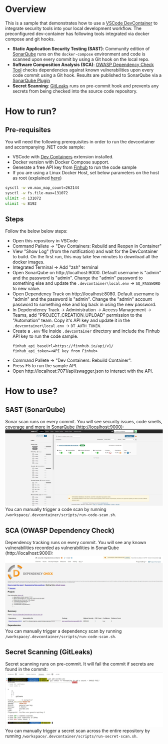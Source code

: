 # Overview
This is a sample that demonstrates how to use a [VSCode DevContainer](https://code.visualstudio.com/docs/remote/containers) to integrate security tools into your local development workflow. The preconfigured dev-container has following tools integrated via docker compose and git hooks.  
* **Static Application Security Testing (SAST)**: Community edition of [SonarQube](https://www.sonarqube.org/) runs on the `docker-compose` environment and code is scanned upon every commit by using a Git hook on the local repo.
* **Software Composition Analysis (SCA)**: [OWASP Dependency Check Tool](https://owasp.org/www-project-dependency-track/) checks dependencies against known vulnerabilities upon every code commit using a Git hook. Results are published to SonarQube via a [SonarQube Plugin](https://github.com/dependency-check/dependency-check-sonar-plugin)  
* **Secret Scanning**:  [GitLeaks](https://github.com/zricethezav/gitleaks) runs on pre-commit hook and prevents any secrets from being checked into the source code repository.  

# How to run?
## Pre-requisites
You will need the following prerequisites in order to run the devcontainer and accompanying .NET code sample:  
- VSCode with [Dev Containers](https://marketplace.visualstudio.com/items?itemName=ms-vscode-remote.remote-containers) extension installed.
- Docker version with Docker Compose support.
- Generate a free API key from [Finhub](https://finnhub.io/) to run the code sample
- If you are using a Linux Docker Host, set below parameters on the host as root (explained [here](https://hub.docker.com/_/sonarqube))
```bash
sysctl -w vm.max_map_count=262144
sysctl -w fs.file-max=131072
ulimit -n 131072
ulimit -u 8192
```
## Steps
Follow the below below steps:
- Open this repository in VSCode
- Command Pallete -> "Dev Containers: Rebuild and Reopen in Container"
- View "Show Log" (from the notification) and wait for the DevContainer to build. On the first run, this may take few minutes to download all the docker images.
- Integrated Terminal -> Add "zsh" terminal
- Open SonarQube on http://localhost:9000. Default username is "admin" and the password is "admin". Change the "admin" password to something else and update the `.devcontainer\local.env` -> `SQ_PASSWORD` to new value.
- Open Dependency Track on http://localhost:8080. Default username is "admin" and the password is "admin". Change the "admin" account password to something else and log back in using the new password.
- In Depdendency Track -> Administration -> Access Management -> Teams, add "PROJECT_CREATION_UPLOAD" permission to the "Automation" team. Copy it's API key and update it in the `.devcontainer\local.env` -> `DT_AUTH_TOKEN`.
- Create a `.env` file inside `.devcontainer` directory and include the Finhub API key to run the code sample.
    ```
    finhub_api_baseUrl=https://finnhub.io/api/v1/
    finhub_api_token=<API key from Finhub>
    ```
- Command Pallete -> "Dev Containers: Rebuild Container".
- Press F5 to run the sample API.
- Open http://localhost:7071/api/swagger.json to interact with the API.

# How to use?
## SAST (SonarQube)
Sonar scan runs on every commit. You will see security issues, code smells, coverage and more in SonarQube (http://localhost:9000):  
![sonar qube screen](docs/sonarqube.jpg "SonarQube")
You can manually trigger a code scan by running `/workspace/.devcontainer/scripts/run-code-scan.sh`.

## SCA (OWASP Dependency Check)
Dependency tracking runs on every commit. You will see any known vulnerabilities recorded as vulnerabilities in SonarQube (http://localhost:9000):  
![dependency check report](docs/dependencycheck.jpg "Dependency Check")
You can manually trigger a dependency scan by running `/workspace/.devcontainer/scripts/run-code-scan.sh`.

## Secret Scanning (GitLeaks)
Secret scanning runs on pre-commit. It will fail the commit if secrets are found in the commit:  
![gitleaks screen](docs/gitleaks.jpg "GitLeaks")
You can manually trigger a secret scan across the entire repository by running `/workspace/.devcontainer/scripts/run-secret-scan.sh`.
